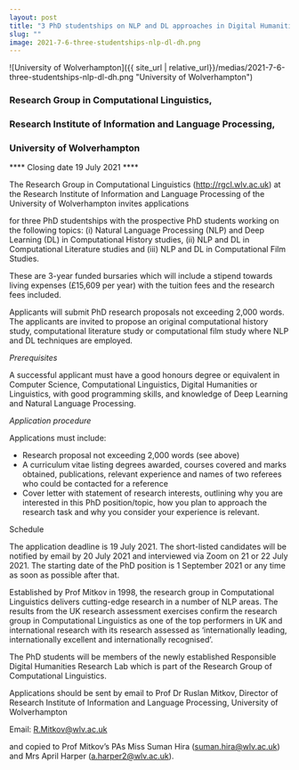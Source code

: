 ```yaml
---
layout: post
title: "3 PhD studentships on NLP and DL approaches in Digital Humanities"
slug: ""
image: 2021-7-6-three-studentships-nlp-dl-dh.png
---
```


![University of Wolverhampton]({{ site_url | relative_url}}/medias/2021-7-6-three-studentships-nlp-dl-dh.png "University of Wolverhampton")

### Research Group in Computational Linguistics,
### Research Institute of Information and Language Processing,
### University of Wolverhampton

**** Closing date 19 July 2021 ****

The Research Group in Computational Linguistics (<http://rgcl.wlv.ac.uk>) at the Research Institute of Information and Language Processing of the University of Wolverhampton invites applications

for three PhD studentships with the prospective PhD students working on the following topics: (i) Natural Language Processing (NLP) and Deep Learning (DL) in Computational History studies, (ii) NLP and DL in Computational Literature studies and (iii) NLP and DL in Computational Film Studies.

These are 3-year funded bursaries which will include a stipend towards living expenses (£15,609 per year) with the tuition fees and the research fees included.

Applicants will submit PhD research proposals not exceeding 2,000 words. The applicants are invited to propose an original computational history study, computational literature study or computational film study where NLP and DL techniques are employed.

*Prerequisites*

A successful applicant must have a good honours degree or equivalent in Computer Science, Computational Linguistics, Digital Humanities or Linguistics, with good programming skills, and knowledge of Deep Learning and Natural Language Processing.

*Application procedure*

Applications must include:

- Research proposal not exceeding 2,000 words (see above)
- A curriculum vitae listing degrees awarded, courses covered and marks obtained, publications, relevant experience and names of two referees who could be contacted for a reference
- Cover letter with statement of research interests, outlining why you are interested in this PhD position/topic, how you plan to approach the research task and why you consider your experience is relevant.

Schedule

The application deadline is 19 July 2021. The short-listed candidates will be notified by email by 20 July 2021 and interviewed via Zoom on 21 or 22 July 2021. The starting date of the PhD position is 1 September 2021 or any time as soon as possible after that.

Established by Prof Mitkov in 1998, the research group in Computational Linguistics delivers cutting-edge research in a number of NLP areas. The results from the UK research assessment exercises confirm the research group in Computational Linguistics as one of the top performers in UK and international research with its research assessed as ‘internationally leading, internationally excellent and internationally recognised’.

The PhD students will be members of the newly established Responsible Digital Humanities Research Lab which is part of the Research Group of Computational Linguistics.

Applications should be sent by email to Prof Dr Ruslan Mitkov, 
Director of Research Institute of Information and Language Processing,
University of Wolverhampton

Email: <R.Mitkov@wlv.ac.uk>

and copied to Prof Mitkov’s PAs Miss Suman Hira (<suman.hira@wlv.ac.uk>) and Mrs April Harper (<a.harper2@wlv.ac.uk>).

